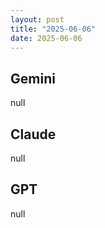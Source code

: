 ```yaml
---
layout: post
title: "2025-06-06"
date: 2025-06-06
---
```


## Gemini

null

## Claude

null

## GPT

null
